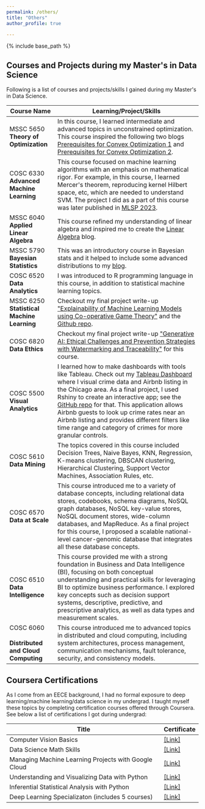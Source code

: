 ```yaml
---
permalink: /others/
title: "Others"
author_profile: true

---
```

{% include base_path %}

## Courses and Projects during my Master's in Data Science
Following is a list of courses and projects/skills I gained during my Master's in Data Science.

| Course Name         | Learning/Project/Skills          |
|------------------|----------------------|
|MSSC 5650<br><b>Theory of Optimization</b>| In this course, I learned intermediate and advanced topics in unconstrained optimization. This course inspired the following two blogs [Prerequisites for Convex Optimization 1](https://dibalokechanda.github.io/posts/Prerequisites-for-Convex-Optimization1-blog/) and [Prerequisites for Convex Optimization 2](https://dibalokechanda.github.io/posts/Prerequisites-for-Convex-Optimization2-blog/).|
|COSC 6330<br><b>Advanced Machine Learning</b>| This course focused on machine learning algorithms with an emphasis on mathematical rigor. For example, in this course, I learned Mercer's theorem, reproducing kernel Hilbert space, etc, which are needed to understand SVM. The project I did as a part of this course was later published in [MLSP 2023](https://graph-based-mtl-fault-detection.github.io/).| 
| MSSC 6040 <br> <b>Applied Linear Algebra</b>| This course refined my understanding of linear algebra and inspired me to create the [Linear Algebra](https://dibalokechanda.github.io/Linear-Algebra/) blog.|
| MSSC 5790<br><b>Bayesian Statistics</b>|This was an introductory course in Bayesian stats and it helped to include some advanced distributions to my [blog](https://dibalokechanda.github.io/posts/a-reference-guide-to-distributions-blog/). | 
|COSC 6520<br><b>Data Analytics</b>| I was introduced to R programming language in this course, in addition to statistical machine learning topics.|
| MSSC 6250<br><b>Statistical Machine Learning</b> | Checkout my final project write-up <a href="https://dibaloke.github.io/files/MSSC_6250_Project_Dibaloke.pdf" target="_blank"> "Explainability of Machine Learning Models using Co-operative Game Theory"</a> and the [Github repo](https://github.com/dibalokechanda/shapley_mssc_6250).| 
| COSC 6820<br> <b> Data Ethics </b> | Checkout my final project write-up <a href="https://dibaloke.github.io/files/Final_Paper_Data_Ethics_Dibaloke.pdf" target="_blank"> "Generative AI: Ethical Challenges and Prevention Strategies with Watermarking and Traceability"</a> for this course.|
|COSC 5500 <br> <b> Visual Analytics </b> | I learned how to make dashboards with tools like Tableau. Check out my [Tableau Dashboard](https://public.tableau.com/views/DibalokeChandaVisualAnalyticsSpring2024TableauProject_3/Dashboard1?:language=en-GB&:sid=&:redirect=auth&:display_count=n&:origin=viz_share_link) where I visual crime data and Airbnb listing in the Chicago area. As a final project, I used Rshiny to create an interactive app; see the [GitHub repo](https://github.com/dibalokechanda/Viz_Analytics_Final_Project) for that. This application allows Airbnb guests to look up crime rates near an Airbnb listing and provides different filters like time range and category of crimes for more granular controls.|
|COSC 5610  <br> <b> Data Mining </b> | The topics covered in this course included Decision Trees, Naive Bayes, KNN, Regression, K-means clustering, DBSCAN clustering, Hierarchical Clustering, Support Vector Machines, Association Rules, etc.|
|COSC 6570  <br> <b> Data at Scale </b> |This course introduced me to a variety of database concepts, including relational data stores, codebooks, schema diagrams, NoSQL graph databases, NoSQL key-value stores, NoSQL document stores, wide-column databases, and MapReduce. As a final project for this course, I proposed a scalable national-level cancer-genomic database that integrates all these database concepts.|
|COSC 6510  <br> <b> Data Intelligence </b> | This course provided me with a strong foundation in Business and Data Intelligence (BI), focusing on both conceptual understanding and practical skills for leveraging BI to optimize business performance. I explored key concepts such as decision support systems, descriptive, predictive, and prescriptive analytics, as well as data types and measurement scales.|
|COSC 6060 <br> <br> <b> Distributed and Cloud Computing </b>| This course introduced me to advanced topics in distributed and cloud computing, including system architectures, process management, communication mechanisms, fault tolerance, security, and consistency models.| 


## Coursera Certifications
As I come from an EECE background, I had no formal exposure to deep learning/machine learning/data science in my undergrad. I taught myself these topics by completing certification courses offered through Coursera. See below a list of certifications I got during undergrad:

| Title            | Certificate          |                             
|------------------|----------------------|
| Computer Vision Basics | [[Link]](https://www.coursera.org/account/accomplishments/verify/BYXMQ88TQX3L?utm_source=link&utm_medium=certificate&utm_content=cert_image&utm_campaign=sharing_cta&utm_product=course)|
| Data Science Math Skills| [[Link]](https://www.coursera.org/account/accomplishments/verify/P8SANQHZKNPQ?utm_source=link&utm_medium=certificate&utm_content=cert_image&utm_campaign=sharing_cta&utm_product=course)|
|Managing Machine Learning Projects with Google Cloud|[[Link]](https://www.coursera.org/account/accomplishments/verify/ZEVY2KYAGSTS?utm_source=link&utm_medium=certificate&utm_content=cert_image&utm_campaign=sharing_cta&utm_product=course)|
|Understanding and Visualizing Data with Python|[[Link]](https://www.coursera.org/account/accomplishments/verify/AYSRSEVXSKKA?utm_source=link&utm_medium=certificate&utm_content=cert_image&utm_campaign=sharing_cta&utm_product=course)|
|Inferential Statistical Analysis with Python|[[Link]](https://www.coursera.org/account/accomplishments/verify/J6MZBRSJTEGA?utm_source=link&utm_medium=certificate&utm_content=cert_image&utm_campaign=pdf_header_button&utm_product=course)|
|Deep Learning Specializaton (includes 5 courses)| [[Link]](https://coursera.org/share/5292e1d314ee6016f6fe335c0bcb7461)|
